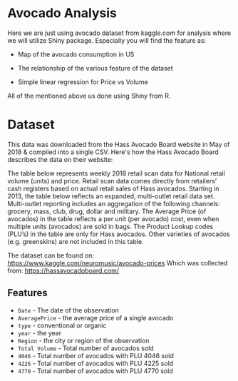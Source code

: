 # Avocado Analysis 
Here we are just using avocado dataset from kaggle.com for analysis where we will utilize Shiny package. Especially you will find the feature as:

- Map of the avocado consumption in US

- The relationship of the various feature of the dataset

- Simple linear regression for Price vs Volume

All of the mentioned above us done using Shiny from R.

# Dataset

This data was downloaded from the Hass Avocado Board website in May of 2018 & compiled into a single CSV. Here's how the Hass Avocado Board describes the data on their website:

The table below represents weekly 2018 retail scan data for National retail volume (units) and price. Retail scan data comes directly from retailers’ cash registers based on actual retail sales of Hass avocados. Starting in 2013, the table below reflects an expanded, multi-outlet retail data set. Multi-outlet reporting includes an aggregation of the following channels: grocery, mass, club, drug, dollar and military. The Average Price (of avocados) in the table reflects a per unit (per avocado) cost, even when multiple units (avocados) are sold in bags. The Product Lookup codes (PLU’s) in the table are only for Hass avocados. Other varieties of avocados (e.g. greenskins) are not included in this table.

The dataset can be found on: https://www.kaggle.com/neuromusic/avocado-prices
Which was collected from: https://hassavocadoboard.com/

## Features
- `Date` - The date of the observation
- `AveragePrice` - the average price of a single avocado
- `type` - conventional or organic
- `year` - the year
- `Region` - the city or region of the observation
- `Total Volume` - Total number of avocados sold
- `4046` - Total number of avocados with PLU 4046 sold
- `4225` - Total number of avocados with PLU 4225 sold
- `4770` - Total number of avocados with PLU 4770 sold
